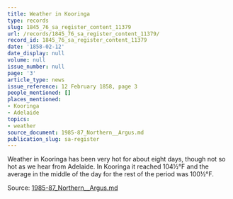 ```yaml
---
title: Weather in Kooringa
type: records
slug: 1845_76_sa_register_content_11379
url: /records/1845_76_sa_register_content_11379/
record_id: 1845_76_sa_register_content_11379
date: '1858-02-12'
date_display: null
volume: null
issue_number: null
page: '3'
article_type: news
issue_reference: 12 February 1858, page 3
people_mentioned: []
places_mentioned:
- Kooringa
- Adelaide
topics:
- weather
source_document: 1985-87_Northern__Argus.md
publication_slug: sa-register
---
```


Weather in Kooringa has been very hot for about eight days, though not so hot as we hear from Adelaide.  In Kooringa it reached 104½°F and the average in the middle of the day for the rest of the period was 100½°F.

Source: [1985-87_Northern__Argus.md](/downloads/markdown/1985-87_Northern__Argus.md)

